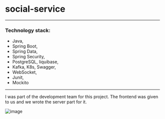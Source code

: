 # social-service

----

### Technology stack: 
* Java, 
* Spring Boot, 
* Spring Data, 
* Spring Security, 
* PostgreSQL, liquibase, 
* Kafka, K8s, Swagger, 
* WebSocket, 
* Junit, 
* Mockito

____

I was part of the development team for this project. The frontend was given to us and we wrote the server part for it.

![image](https://github.com/alexeyabramov12/Images/raw/main/certificate.png)
